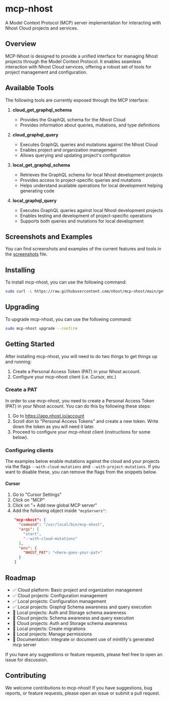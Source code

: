 # mcp-nhost

A Model Context Protocol (MCP) server implementation for interacting with Nhost Cloud projects and services.

## Overview

MCP-Nhost is designed to provide a unified interface for managing Nhost projects through the Model Context Protocol. It enables seamless interaction with Nhost Cloud services, offering a robust set of tools for project management and configuration.

## Available Tools

The following tools are currently exposed through the MCP interface:

1. **cloud_get_graphql_schema**
   - Provides the GraphQL schema for the Nhost Cloud
   - Provides information about queries, mutations, and type definitions

2. **cloud_graphql_query**
   - Executes GraphQL queries and mutations against the Nhost Cloud
   - Enables project and organization management
   - Allows querying and updating project's configuration

3. **local_get_graphql_schema**
   - Retrieves the GraphQL schema for local Nhost development projects
   - Provides access to project-specific queries and mutations
   - Helps understand available operations for local development helping generating code

4. **local_graphql_query**
   - Executes GraphQL queries against local Nhost development projects
   - Enables testing and development of project-specific operations
   - Supports both queries and mutations for local development

## Screenshots and Examples

You can find screenshots and examples of the current features and tools in the [screenshots](docs/screenshots.md) file.


## Installing

To install mcp-nhost, you can use the following command:

```bash
sudo curl -L https://raw.githubusercontent.com/nhost/mcp-nhost/main/get.sh | bash
```

## Upgrading

To upgrade mcp-nhost, you can use the following command:

```bash
sudo mcp-nhost upgrade --confirm
```

## Getting Started

After installing mcp-nhost, you will need to do two things to get things up and running:

1. Create a Personal Access Token (PAT) in your Nhost account.
2. Configure your mcp-nhost client (i.e. Cursor, etc.)

### Create a PAT

In order to use mcp-nhost, you need to create a Personal Access Token (PAT) in your Nhost account. You can do this by following these steps:

1. Go to https://app.nhost.io/account
2. Scroll don to "Personal Access Tokens" and create a new token. Write down the token as you will need it later.
3. Proceed to configure your mcp-nhost client (instructions for some below).

### Configuring clients

The examples below enable mutations against the cloud and your projects via the flags `--with-cloud-mutations` and `--with-project-mutations`. If you want to disable these, you can remove the flags from the snippets below.

#### Cursor

1. Go to "Cursor Settings"
2. Click on "MCP"
3. Click on "+ Add new global MCP server"
4. Add the following object inside `"mcpServers"`:

```json
    "mcp-nhost": {
      "command": "/usr/local/bin/mcp-nhost",
      "args": [
        "start",
        "--with-cloud-mutations"
      ],
      "env": {
        "NHOST_PAT": "<here-goes-your-pat>"
      }
    }
```

## Roadmap

- ✅ Cloud platform: Basic project and organization management
- ✅ Cloud projects: Configuration management
- ✅ Local projects: Configuration management
- ✅ Local projects: Graphql Schema awareness and query execution
- 🔄 Local projects: Auth and Storage schema awareness
- 🔄 Cloud projects: Schema awareness and query execution
- 🔄 Cloud projects: Auth and Storage schema awareness
- 🔄 Local projects: Create migrations
- 🔄 Local projects: Manage permissions
- 🔄 Documentation: integrate or document use of mintlify's generated mcp server

If you have any suggestions or feature requests, please feel free to open an issue for discussion.

## Contributing

We welcome contributions to mcp-nhost! If you have suggestions, bug reports, or feature requests, please open an issue or submit a pull request.
